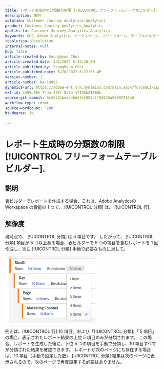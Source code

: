```yaml
---
title: レポート生成時の分類数の制限 [!UICONTROL フリーフォームテーブルビルダー].
description: 説明
solution: Customer Journey Analytics,Analytics
product: Customer Journey Analytics,Analytics
applies-to: Customer Journey Analytics,Analytics
keywords: KCS、Adobe Analytics、ワークスペース、フリーフォーム、テーブルビルダー、制限
resolution: Resolution
internal-notes: null
bug: false
article-created-by: Seunghyun Choi
article-created-date: 4/6/2022 5:19:20 AM
article-published-by: Seunghyun Choi
article-published-date: 5/20/2022 6:22:03 AM
version-number: 1
article-number: KA-19095
dynamics-url: https://adobe-ent.crm.dynamics.com/main.aspx?forceUCI=1&pagetype=entityrecord&etn=knowledgearticle&id=b2adbf19-69b5-ec11-983f-000d3a5d0e57
exl-id: bd55d38e-7cda-478f-8a7e-12108b2158db
source-git-commit: 0c3e421beca46d9fe1952b1f98538a50697216a0
workflow-type: tm+mt
source-wordcount: '206'
ht-degree: 1%

---
```


# レポート生成時の分類数の制限 [!UICONTROL フリーフォームテーブルビルダー].

## 説明

表ビルダーでレポートを作成する場合、これは、Adobe Analyticsの Workspace の機能の 1 つで、 [!UICONTROL 分類] は、 [!UICONTROL 行]. 

## 解像度


現時点で、 [!UICONTROL 分類] は 5 項目です。 したがって、 [!UICONTROL 分類] 項目が 5 つ以上ある場合、表ビルダーで 5 つの項目を含むレポートを 1 回作成し、次に [!UICONTROL 分類] 手動で必要なものに対して。

![](assets/936a2ca2-6ab5-ec11-983f-000d3a5d0e57.png)

例えば、[!UICONTROL 行]:10 項目」および「[!UICONTROL 分類]:「 5 項目」の場合、表示されたレポート結果の上位 5 項目のみが分類されます。 この場合、レポートを生成した後に、下位 5 つの項目を手動で分類し、10 項目すべてが分類された結果を確認できます。 レポートが次のページにも存在する場合は、10 項目（手動で設定した数） [!UICONTROL 分類] 結果は次のページに表示されるので、次のページで再度設定する必要はありません。
